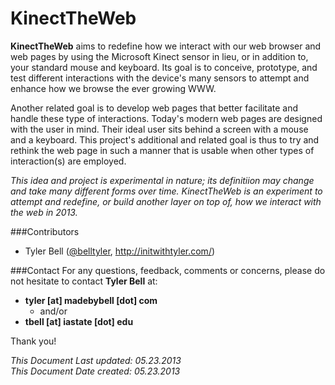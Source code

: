 KinectTheWeb
============

__KinectTheWeb__ aims to redefine how we interact with our web browser and web pages by using the Microsoft Kinect sensor in lieu, or in addition to, your standard mouse and keyboard. Its goal is to conceive, prototype, and test different interactions with the device's many sensors to attempt and enhance how we browse the ever growing WWW. 

Another related goal is to develop web pages that better facilitate and handle these type of interactions. Today's modern web pages are designed with the user in mind. Their ideal user sits behind a screen with a mouse and a keyboard. This project's additional and related goal is thus to try and rethink the web page in such a manner that is usable when other types of interaction(s) are employed.

_This idea and project is experimental in nature; its definitiion may change and take many different forms over time. KinectTheWeb is an experiment to attempt and redefine, or build another layer on top of, how we interact with the web in 2013._


###Contributors
* Tyler Bell (<a href="http://twitter.com/belltyler" target="_blank">@belltyler</a>, <a href="http://initwithtyler.com/" target="_blank">http://initwithtyler.com/</a>)

###Contact
For any questions, feedback, comments or concerns, please do not hesitate to contact __Tyler Bell__ at:

* __tyler [at] madebybell [dot] com__ 
	* and/or 
* __tbell [at] iastate [dot] edu__

Thank you!


_This Document Last updated: 05.23.2013_   
_This Document Date created: 05.23.2013_

